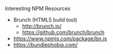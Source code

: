
Interesting NPM Resources
* Brunch (HTML5 build tool)
  * http://brunch.io/
  * https://github.com/brunch/brunch
* https://www.npmjs.com/package/bn.js
* https://bundlephobia.com/
